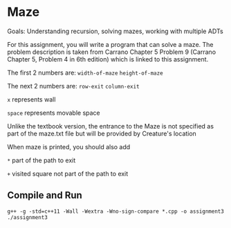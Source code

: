# Maze

Goals: Understanding recursion, solving mazes, working with multiple ADTs

For this assignment, you will write a program that can solve a maze. The problem description is 
taken from Carrano Chapter 5 Problem 9 (Carrano Chapter 5, Problem 4 in 6th edition) which is 
linked to this assignment.

The first 2 numbers are: `width-of-maze` `height-of-maze`

The next 2 numbers are: `row-exit` `column-exit` 

`x`     represents wall

`space` represents movable space

Unlike the textbook version, the entrance to the Maze is not specified as part of the maze.txt file 
but will be provided by Creature's location

When maze is printed, you should also add

`*` part of the path to exit

`+` visited square not part of the path to  exit



## Compile and Run

```
g++ -g -std=c++11 -Wall -Wextra -Wno-sign-compare *.cpp -o assignment3
./assignment3
```

